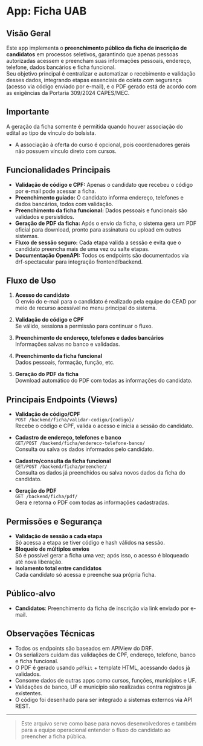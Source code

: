 # App: Ficha UAB

## Visão Geral

Este app implementa o **preenchimento público da ficha de inscrição de candidatos** em processos seletivos, garantindo que apenas pessoas autorizadas acessem e preencham suas informações pessoais, endereço, telefone, dados bancários e ficha funcional.  
Seu objetivo principal é centralizar e automatizar o recebimento e validação desses dados, integrando etapas essenciais de coleta com segurança (acesso via código enviado por e-mail), e o PDF gerado está de acordo com as exigências da Portaria 309/2024 CAPES/MEC.

## Importante

A geração da ficha somente é permitida quando houver associação do edital ao tipo de vínculo do bolsista.

-   A associação à oferta do curso é opcional, pois coordenadores gerais não possuem vínculo direto com cursos.

## Funcionalidades Principais

-   **Validação de código e CPF:** Apenas o candidato que recebeu o código por e-mail pode acessar a ficha.
-   **Preenchimento guiado:** O candidato informa endereço, telefones e dados bancários, todos com validação.
-   **Preenchimento da ficha funcional:** Dados pessoais e funcionais são validados e persistidos.
-   **Geração de PDF da ficha:** Após o envio da ficha, o sistema gera um PDF oficial para download, pronto para assinatura ou upload em outros sistemas.
-   **Fluxo de sessão seguro:** Cada etapa valida a sessão e evita que o candidato preencha mais de uma vez ou salte etapas.
-   **Documentação OpenAPI:** Todos os endpoints são documentados via drf-spectacular para integração frontend/backend.

## Fluxo de Uso

1. **Acesso do candidato**  
   O envio do e-mail para o candidato é realizado pela equipe do CEAD por meio de recurso acessível no menu principal do sistema.

2. **Validação do código e CPF**  
   Se válido, sessiona a permissão para continuar o fluxo.

3. **Preenchimento de endereço, telefones e dados bancários**  
   Informações salvas no banco e validadas.

4. **Preenchimento da ficha funcional**  
   Dados pessoais, formação, função, etc.

5. **Geração do PDF da ficha**  
   Download automático do PDF com todas as informações do candidato.

## Principais Endpoints (Views)

-   **Validação de código/CPF**  
    `POST /backend/ficha/validar-codigo/{codigo}/`  
    Recebe o código e CPF, valida o acesso e inicia a sessão do candidato.

-   **Cadastro de endereço, telefones e banco**  
    `GET/POST /backend/ficha/endereco-telefone-banco/`  
    Consulta ou salva os dados informados pelo candidato.

-   **Cadastro/consulta da ficha funcional**  
    `GET/POST /backend/ficha/preencher/`  
    Consulta os dados já preenchidos ou salva novos dados da ficha do candidato.

-   **Geração do PDF**  
    `GET /backend/ficha/pdf/`  
    Gera e retorna o PDF com todas as informações cadastradas.

## Permissões e Segurança

-   **Validação de sessão a cada etapa**  
    Só acessa a etapa se tiver código e hash válidos na sessão.
-   **Bloqueio de múltiplos envios**  
    Só é possível gerar a ficha uma vez; após isso, o acesso é bloqueado até nova liberação.
-   **Isolamento total entre candidatos**  
    Cada candidato só acessa e preenche sua própria ficha.

## Público-alvo

-   **Candidatos**: Preenchimento da ficha de inscrição via link enviado por e-mail.

## Observações Técnicas

-   Todos os endpoints são baseados em APIView do DRF.
-   Os serializers cuidam das validações de CPF, endereço, telefone, banco e ficha funcional.
-   O PDF é gerado usando `pdfkit` + template HTML, acessando dados já validados.
-   Consome dados de outras apps como cursos, funções, municípios e UF.
-   Validações de banco, UF e município são realizadas contra registros já existentes.
-   O código foi desenhado para ser integrado a sistemas externos via API REST.

---

> Este arquivo serve como base para novos desenvolvedores e também para a equipe operacional entender o fluxo do candidato ao preencher a ficha pública.
